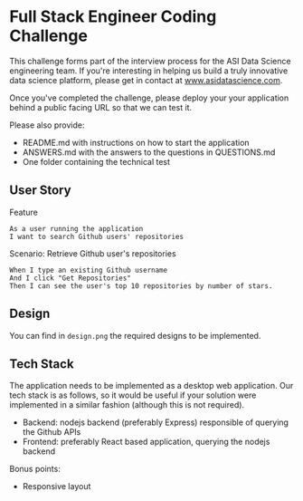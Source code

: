 # Full Stack Engineer Coding Challenge #

This challenge forms part of the interview process for the ASI Data Science engineering team. If you're interesting in helping us build a truly innovative data science platform, please get in contact at www.asidatascience.com.

Once you've completed the challenge, please deploy your your application behind a public facing URL so that we can test it.

Please also provide:
* README.md with instructions on how to start the application
* ANSWERS.md with the answers to the questions in QUESTIONS.md
* One folder containing the technical test

## User Story
Feature

	As a user running the application
    I want to search Github users' repositories

Scenario: Retrieve Github user's repositories

	When I type an existing Github username
	And I click "Get Repositories"
	Then I can see the user's top 10 repositories by number of stars.

## Design
You can find in `design.png` the required designs to be implemented.

## Tech Stack
The application needs to be implemented as a desktop web application. Our tech stack is as follows, so it would be useful if your solution were implemented in a similar fashion (although this is not required). 
* Backend: nodejs backend (preferably Express) responsible of querying the Github APIs
* Frontend: preferably React based application, querying the nodejs backend

Bonus points:
* Responsive layout
